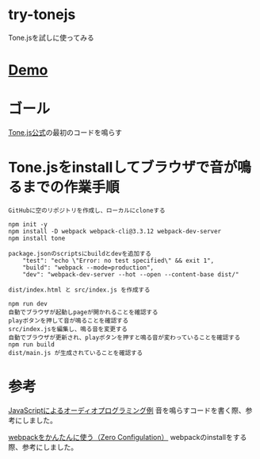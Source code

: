 # try-tonejs
Tone.jsを試しに使ってみる

# [Demo](https://cat2151.github.io/try-tonejs/dist/index.html)

# ゴール
[Tone.js公式](https://tonejs.github.io/)の最初のコードを鳴らす

# Tone.jsをinstallしてブラウザで音が鳴るまでの作業手順
```
GitHubに空のリポジトリを作成し、ローカルにcloneする
```

```
npm init -y
npm install -D webpack webpack-cli@3.3.12 webpack-dev-server
npm install tone
```

```
package.jsonのscriptsにbuildとdevを追加する
    "test": "echo \"Error: no test specified\" && exit 1",
    "build": "webpack --mode=production",
    "dev": "webpack-dev-server --hot --open --content-base dist/"
```

```
dist/index.html と src/index.js を作成する
```

```
npm run dev
自動でブラウザが起動しpageが開かれることを確認する
playボタンを押して音が鳴ることを確認する
src/index.jsを編集し、鳴る音を変更する
自動でブラウザが更新され、playボタンを押すと鳴る音が変わっていることを確認する
npm run build
dist/main.js が生成されていることを確認する
```

# 参考
[JavaScriptによるオーディオプログラミング例](https://qiita.com/aike@github/items/2851b94b516cf75a5350) 音を鳴らすコードを書く際、参考にしました。

[webpackをかんたんに使う（Zero Configulation）](https://qiita.com/hashrock/items/3f1df615e68ee8aad9e8) webpackのinstallをする際、参考にしました。
